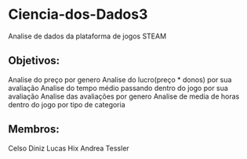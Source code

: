 # Ciencia-dos-Dados3

Analise de dados da plataforma de jogos STEAM

## Objetivos:

  Analise do preço por genero
  Analise do lucro(preço * donos) por sua avaliação
  Analise do tempo médio passando dentro do jogo por sua avaliação
  Analise das avaliações por genero
  Analise de media de horas dentro do jogo por tipo de categoria

## Membros:
  Celso Diniz
  Lucas Hix
  Andrea Tessler
